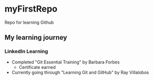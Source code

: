 # myFirstRepo
Repo for learning Github
## My learning journey
### LinkedIn Learning
- Completed "Git Essential Training" by Barbara Forbes
  - Certificate earned
- Currently going through "Learning Git and GitHub" by Ray Villalobos
